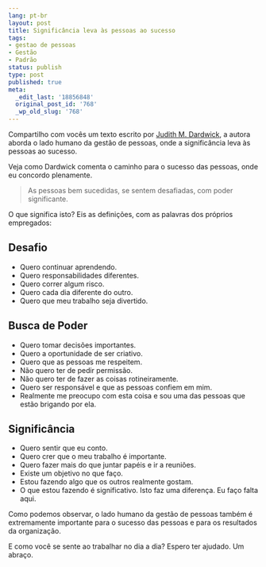 ```yaml
---
lang: pt-br
layout: post
title: Significância leva às pessoas ao sucesso
tags:
- gestao de pessoas
- Gestão
- Padrão
status: publish
type: post
published: true
meta:
  _edit_last: '18856848'
  original_post_id: '768'
  _wp_old_slug: '768'
---
```

Compartilho com vocês um texto escrito por <a href="https://www.judithmbardwick.com/" target="_blank">Judith M. Dardwick</a>, a autora aborda o lado humano da gestão de pessoas, onde a significância leva às pessoas ao sucesso.

Veja como Dardwick comenta o caminho para o sucesso das pessoas, onde eu concordo plenamente.

<blockquote>As pessoas bem sucedidas, se sentem desafiadas, com poder significante.</blockquote>

O que significa isto? Eis as definições, com as palavras dos próprios empregados:

<h2>Desafio</h2>
<ul>
	<li>Quero continuar aprendendo.</li>
	<li>Quero responsabilidades diferentes.</li>
	<li>Quero correr algum risco.</li>
	<li>Quero cada dia diferente do outro.</li>
	<li>Quero que meu trabalho seja divertido.</li>
</ul>
<h2>Busca de Poder</h2>
<ul>
	<li>Quero tomar decisões importantes.</li>
	<li>Quero a oportunidade de ser criativo.</li>
	<li>Quero que as pessoas me respeitem.</li>
	<li>Não quero ter de pedir permissão.</li>
	<li>Não quero ter de fazer as coisas rotineiramente.</li>
	<li>Quero ser responsável e que as pessoas confiem em mim.</li>
	<li>Realmente me preocupo com esta coisa e sou uma das pessoas que estão brigando por ela.</li>
</ul>

<h2>Significância</h2>
<ul>
	<li>Quero sentir que eu conto.</li>
	<li>Quero crer que o meu trabalho é importante.</li>
	<li>Quero fazer mais do que juntar papéis e ir a reuniões.</li>
	<li>Existe um objetivo no que faço.</li>
	<li>Estou fazendo algo que os outros realmente gostam.</li>
	<li>O que estou fazendo é significativo. Isto faz uma diferença. Eu faço falta aqui.</li>
</ul>

Como podemos observar, o lado humano da gestão de pessoas também é extremamente importante para o sucesso das pessoas e para os resultados da organização.

E como você se sente ao trabalhar no dia a dia?
Espero ter ajudado. Um abraço.
